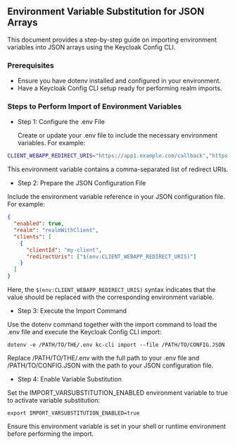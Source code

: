 ## Environment Variable Substitution for JSON Arrays
This document provides a step-by-step guide on importing environment variables into JSON arrays using the Keycloak Config CLI.

### Prerequisites
- Ensure you have dotenv installed and configured in your environment.
- Have a Keycloak Config CLI setup ready for performing realm imports.
### Steps to Perform Import of Environment Variables
  - Step 1: Configure the .env File

    Create or update your .env file to include the necessary environment variables. For example:

```bash
CLIENT_WEBAPP_REDIRECT_URIS="https://app1.example.com/callback","https://app2.example.com/callback","https://app3.example.com/callback"
```
This environment variable contains a comma-separated list of redirect URIs.

- Step 2: Prepare the JSON Configuration File

Include the environment variable reference in your JSON configuration file. For example:

```json
{
  "enabled": true,
  "realm": "realmWithClient",
  "clients": [
    {
      "clientId": "my-client",
      "redirectUris": ["$(env:CLIENT_WEBAPP_REDIRECT_URIS)"]
    }
  ]
}
```
Here, the `$(env:CLIENT_WEBAPP_REDIRECT_URIS)` syntax indicates that the value should be replaced with the corresponding environment variable.

- Step 3: Execute the Import Command

Use the dotenv command together with the import command to load the .env file and execute the Keycloak Config CLI import:

```bach
dotenv -e /PATH/TO/THE/.env kc-cli import --file /PATH/TO/CONFIG.JSON
```
Replace /PATH/TO/THE/.env with the full path to your .env file and /PATH/TO/CONFIG.JSON with the path to your JSON configuration file.

- Step 4: Enable Variable Substitution

Set the IMPORT_VARSUBSTITUTION_ENABLED environment variable to true to activate variable substitution:

```
export IMPORT_VARSUBSTITUTION_ENABLED=true
```
Ensure this environment variable is set in your shell or runtime environment before performing the import.
